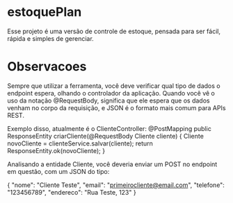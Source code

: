 # estoquePlan
Esse projeto é uma versão de controle de estoque, pensada para ser fácil, rápida e simples de gerenciar.

# Observacoes
Sempre que utilizar a ferramenta, você deve verificar qual tipo de dados o endpoint espera, olhando o controlador da aplicação. Quando você vê o uso da notação @RequestBody, significa que ele espera que os dados venham no corpo da requisição, e JSON é o formato mais comum para APIs REST.

Exemplo disso, atualmente é o ClienteController:
@PostMapping
    public ResponseEntity<Cliente> criarCliente(@RequestBody Cliente cliente) {
        Cliente novoCliente = clienteService.salvar(cliente);
        return ResponseEntity.ok(novoCliente);
}

Analisando a entidade Cliente, você deveria enviar um POST no endpoint em questão, com um JSON do tipo:

{
    "nome": "Cliente Teste",
    "email": "primeirocliente@email.com",
    "telefone": "123456789",
    "endereco": "Rua Teste, 123"
}

